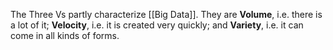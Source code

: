The Three Vs partly characterize [[Big Data]]. They are
**Volume**, i.e. there is a lot of it; **Velocity**, i.e. it is created very quickly; and **Variety**, i.e. it can come in all kinds of forms.